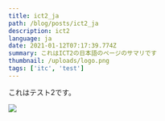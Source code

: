 ```yaml
---
title: ict2_ja
path: /blog/posts/ict2_ja
description: ict2
language: ja
date: 2021-01-12T07:17:39.774Z
summary: これはICT2の日本語のページのサマリです
thumbnail: /uploads/logo.png
tags: ['itc', 'test']
---
```


これはテスト2です。


![](/uploads/logo.png)